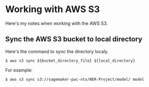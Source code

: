 # **Working with AWS S3**

Here's my notes when working with the AWS S3.

## **Sync the AWS S3 bucket to local directory**

Here's the command to sync the directory localy.

    $ aws s3 sync ${bucket_directory_file} ${local_directory}

For example:

    $ aws s3 sync s3://sagemaker-pac-ntx/NER-Project/model/ model